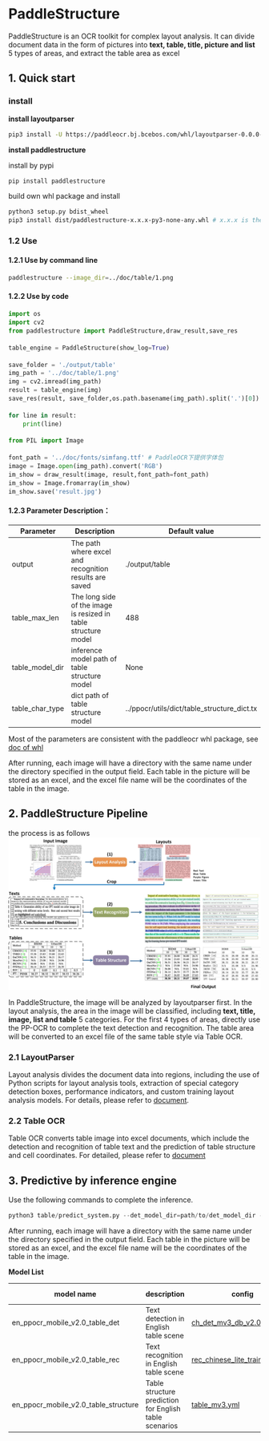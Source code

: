 # PaddleStructure

PaddleStructure is an OCR toolkit for complex layout analysis. It can divide document data in the form of pictures into **text, table, title, picture and list** 5 types of areas, and extract the table area as excel
## 1. Quick start

### install

**install layoutparser**
```sh
pip3 install -U https://paddleocr.bj.bcebos.com/whl/layoutparser-0.0.0-py3-none-any.whl
```
**install paddlestructure**

install by pypi

```bash
pip install paddlestructure
```

build own whl package and install
```bash
python3 setup.py bdist_wheel
pip3 install dist/paddlestructure-x.x.x-py3-none-any.whl # x.x.x is the version of paddlestructure
```

### 1.2 Use

#### 1.2.1 Use by command line

```bash
paddlestructure --image_dir=../doc/table/1.png
```

#### 1.2.2 Use by code

```python
import os
import cv2
from paddlestructure import PaddleStructure,draw_result,save_res

table_engine = PaddleStructure(show_log=True)

save_folder = './output/table'
img_path = '../doc/table/1.png'
img = cv2.imread(img_path)
result = table_engine(img)
save_res(result, save_folder,os.path.basename(img_path).split('.')[0])

for line in result:
    print(line)

from PIL import Image

font_path = '../doc/fonts/simfang.ttf' # PaddleOCR下提供字体包
image = Image.open(img_path).convert('RGB')
im_show = draw_result(image, result,font_path=font_path)
im_show = Image.fromarray(im_show)
im_show.save('result.jpg')
```

#### 1.2.3 Parameter Description：

| Parameter            | Description                                     | Default value                                        |
| --------------- | ---------------------------------------- | ------------------------------------------- |
| output          | The path where excel and recognition results are saved                | ./output/table                              |
| table_max_len   | The long side of the image is resized in table structure model  | 488                                         |
| table_model_dir | inference model path of table structure model          | None                                        |
| table_char_type | dict path of table structure model                 | ../ppocr/utils/dict/table_structure_dict.tx |

Most of the parameters are consistent with the paddleocr whl package, see [doc of whl](../doc/doc_en/whl_en.md)

After running, each image will have a directory with the same name under the directory specified in the output field. Each table in the picture will be stored as an excel, and the excel file name will be the coordinates of the table in the image.

## 2. PaddleStructure Pipeline

the process is as follows
![pipeline](../doc/table/pipeline_en.jpg)

In PaddleStructure, the image will be analyzed by layoutparser first. In the layout analysis, the area in the image will be classified, including **text, title, image, list and table** 5 categories. For the first 4 types of areas, directly use the PP-OCR to complete the text detection and recognition. The table area will  be converted to an excel file of the same table style via Table OCR.

### 2.1 LayoutParser

Layout analysis divides the document data into regions, including the use of Python scripts for layout analysis tools, extraction of special category detection boxes, performance indicators, and custom training layout analysis models. For details, please refer to [document](layout/README_en.md).

### 2.2 Table OCR

Table OCR converts table image into excel documents, which include the detection and recognition of table text and the prediction of table structure and cell coordinates. For detailed, please refer to [document](table/README.md)

## 3. Predictive by inference engine

Use the following commands to complete the inference. 

```python
python3 table/predict_system.py --det_model_dir=path/to/det_model_dir --rec_model_dir=path/to/rec_model_dir --table_model_dir=path/to/table_model_dir --image_dir=../doc/table/1.png --rec_char_dict_path=../ppocr/utils/dict/table_dict.txt --table_char_dict_path=../ppocr/utils/dict/table_structure_dict.txt --rec_char_type=EN --det_limit_side_len=736 --det_limit_type=min --output=../output/table --vis_font_path=../doc/fonts/simfang.ttf
```
After running, each image will have a directory with the same name under the directory specified in the output field. Each table in the picture will be stored as an excel, and the excel file name will be the coordinates of the table in the image.

**Model List**


|model name|description|config|model size|download|
| --- | --- | --- | --- | --- |
|en_ppocr_mobile_v2.0_table_det|Text detection in English table scene|[ch_det_mv3_db_v2.0.yml](../configs/det/ch_ppocr_v2.0/ch_det_mv3_db_v2.0.yml)| 4.7M |[inference model](https://paddleocr.bj.bcebos.com/dygraph_v2.0/table/en_ppocr_mobile_v2.0_table_det_infer.tar) |
|en_ppocr_mobile_v2.0_table_rec|Text recognition in English table scene|[rec_chinese_lite_train_v2.0.yml](..//configs/rec/rec_mv3_none_bilstm_ctc.yml)|6.9M|[inference model](https://paddleocr.bj.bcebos.com/dygraph_v2.0/table/en_ppocr_mobile_v2.0_table_rec_infer.tar) |
|en_ppocr_mobile_v2.0_table_structure|Table structure prediction for English table scenarios|[table_mv3.yml](../configs/table/table_mv3.yml)|18.6M|[inference model](https://paddleocr.bj.bcebos.com/dygraph_v2.0/table/en_ppocr_mobile_v2.0_table_structure_infer.tar) |